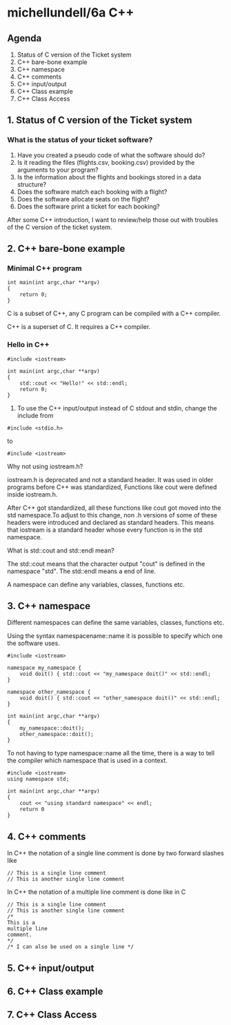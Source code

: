 # michellundell/6a C++

## Agenda
1. Status of C version of the Ticket system
2. C++ bare-bone example
3. C++ namespace
4. C++ comments
5. C++ input/output
6. C++ Class example
7. C++ Class Access


## 1. Status of C version of the Ticket system
### What is the status of your ticket software?

1. Have you created a pseudo code of what the software should do?
2. Is it reading the files (flights.csv, booking.csv) provided by the arguments to your program?
3. Is the information about the flights and bookings stored in a data structure?
4. Does the software match each booking with a flight?
5. Does the software allocate seats on the flight?
6. Does the software print a ticket for each booking?

After some C++ introduction, I want to review/help those out with troubles of
the C version of the ticket system.

## 2. C++ bare-bone example

### Minimal C++ program
```
int main(int argc,char **argv)
{ 
	return 0;
}
```
C is a subset of C++, any C program can be compiled with a C++ compiler.

C++ is a superset of C. It requires a C++ compiler.

### Hello in C++
```
#include <iostream>

int main(int argc,char **argv)
{ 
	std::cout << "Hello!" << std::endl;
	return 0;
}
```
1. To use the C++ input/output instead of C stdout and stdin, change the include from 
```
#include <stdio.h>
```
to

```
#include <iostream>
```
Why not using iostream.h?

iostream.h is deprecated and not a standard header. It was used in older programs before C++ was standardized, Functions like cout were defined inside iostream.h. 

After C++ got standardized, all these functions like cout got moved into the std namespace.To adjust to this change, non .h versions of some of these headers were introduced and declared as standard headers. This means that iostream is a standard header whose every function is in the std namespace.

What is std::cout and std::endl mean?

The std::cout means that the character output "cout" is defined in the namespace "std". 
The std::endl means a end of line.

A namespace can define any variables, classes, functions etc. 

## 3. C++ namespace

Different namespaces can define the same variables, classes, functions etc. 

Using the syntax namespacename::name it is possible to specify which one the software uses.

```
#include <iostream>

namespace my_namespace {
    void doit() { std::cout << "my_namespace doit()" << std::endl;
}

namespace other_namespace {
    void doit() { std::cout << "other_namespace doit()" << std::endl;
}

int main(int argc,char **argv)
{ 
	my_namespace::doit();
	other_namespace::doit();
}

```

To not having to type namespace::name all the time, there is a way to tell the compiler which 
namespace that is used in a context.

```
#include <iostream>
using namespace std;

int main(int argc,char **argv)
{ 
    cout << "using standard namespace" << endl;
    return 0
}

```

## 4. C++ comments

In C++ the notation of a single line comment is done by two forward slashes like

```
// This is a single line comment
// This is another single line comment

```

In C++ the notation of a multiple line comment is done like in C 

```
// This is a single line comment
// This is another single line comment
/* 
This is a
multiple line
comment.
*/
/* I can also be used on a single line */

```

## 5. C++ input/output
## 6. C++ Class example
## 7. C++ Class Access
```
```
